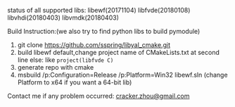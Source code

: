 status of all supported libs: 
libewf(20171104)  libfvde(20180108)  libvhdi(20180403)  libvmdk(20180403)

Build Instruction:(we also try to find python libs to build pymodule)
1. git clone https://github.com/sspring/libyal_cmake.git 
2. build libewf default,change project name of CMakeLists.txt at second line else: like `project(libfvde C)`  
3. generate repo with cmake
4. msbuild /p:Configuration=Release /p:Platform=Win32 libewf.sln (change Platform to x64 if you want a 64-bit lib) 

Contact me if any problem occurred: cracker.zhou@gmail.com
